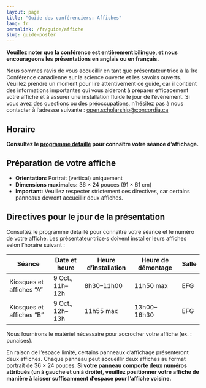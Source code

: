 ```yaml
---
layout: page
title: "Guide des conférenciers: Affiches"
lang: fr
permalink: /fr/guide/affiche
slug: guide-poster
---
```

**Veuillez noter que la conférence est entièrement bilingue, et nous encourageons les présentations en anglais ou en français.**

Nous sommes ravis de vous accueillir en tant que présentateur·trice à la 1re Conférence canadienne sur la science ouverte et les savoirs ouverts. Veuillez prendre un moment pour lire attentivement ce guide, car il contient des informations importantes qui vous aideront à préparer efficacement votre affiche et à assurer une installation fluide le jour de l’événement. Si vous avez des questions ou des préoccupations, n’hésitez pas à nous contacter à l’adresse suivante : <open.scholarship@concordia.ca>

## Horaire

**Consultez le [programme détaillé](/assets/files/detailed_program_sep17.pdf) pour connaître votre séance d’affichage.**

## Préparation de votre affiche

- **Orientation:** Portrait (vertical) uniquement
- **Dimensions maximales:** 36 × 24 pouces (91 × 61 cm)
- **Important:** Veuillez respecter strictement ces directives, car certains panneaux devront accueillir deux affiches.

## Directives pour le jour de la présentation

Consultez le programme détaillé pour connaître votre séance et le numéro de votre affiche. Les présentateur·trice·s doivent installer leurs affiches selon l’horaire suivant :

| Séance               | Date et heure                  | Heure d’installation          | Heure de démontage      | Salle |
|------------------------|------------------------------|----------------|----------------|------|
| Kiosques et affiches “A”   | 9 Oct., 11h–12h | 8h30–11h00    | 11h50 max    | EFG  |
| Kiosques et affiches “B”   | 9 Oct., 12h–13h | 11h55 max    | 13h00–16h30    | EFG  |

Nous fournirons le matériel nécessaire pour accrocher votre affiche (ex. : punaises).

En raison de l’espace limité, certains panneaux d’affichage présenteront deux affiches. Chaque panneau peut accueillir deux affiches au format portrait de 36 × 24 pouces. **Si votre panneau comporte deux numéros attribués (un à gauche et un à droite), veuillez positionner votre affiche de manière à laisser suffisamment d’espace pour l’affiche voisine.**
